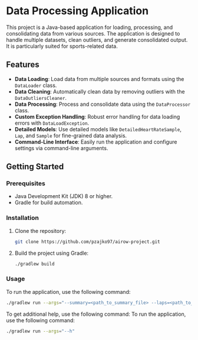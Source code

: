 # Data Processing Application

This project is a Java-based application for loading, processing, and consolidating data from various sources. The
application is designed to handle multiple datasets, clean outliers, and generate consolidated output. It is
particularly suited for sports-related data.

## Features

- **Data Loading**: Load data from multiple sources and formats using the `DataLoader` class.
- **Data Cleaning**: Automatically clean data by removing outliers with the `DataOutliersCleaner`.
- **Data Processing**: Process and consolidate data using the `DataProcessor` class.
- **Custom Exception Handling**: Robust error handling for data loading errors with `DataLoadException`.
- **Detailed Models**: Use detailed models like `DetailedHeartRateSample`, `Lap`, and `Sample` for fine-grained data
  analysis.
- **Command-Line Interface**: Easily run the application and configure settings via command-line arguments.

## Getting Started

### Prerequisites

- Java Development Kit (JDK) 8 or higher.
- Gradle for build automation.

### Installation

1. Clone the repository:

    ```sh
    git clone https://github.com/pzajko97/airow-project.git
    ```

2. Build the project using Gradle:

    ```sh
    ./gradlew build
    ```

### Usage

To run the application, use the following command:

```sh
./gradlew run --args="--summary=<path_to_summary_file> --laps=<path_to_laps_file> --samples=<path_to_samples_file> --output=<path_to_output_file>"
```

To get additional help, use the following command:
To run the application, use the following command:

```sh
./gradlew run --args="--h"
